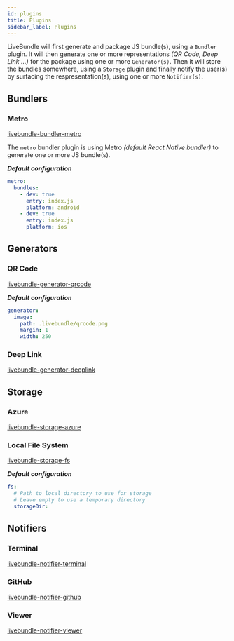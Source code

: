 ```yaml
---
id: plugins
title: Plugins
sidebar_label: Plugins
---
```


LiveBundle will first generate and package JS bundle(s), using a `Bundler` plugin. It will then generate one or more representations *(QR Code, Deep Link ...)* for the package using one or more `Generator(s)`. Then it will store the bundles somewhere, using a `Storage` plugin and finally notify the user(s) by surfacing the respresentation(s), using one or more `Notifier(s)`.


## Bundlers

### Metro
[livebundle-bundler-metro](https://github.com/electrode-io/livebundle/tree/master/packages/livebundle-bundler-metro)

The `metro` bundler plugin is using Metro *(default React Native bundler)* to generate one or more JS bundle(s).

***Default configuration***

```yaml
metro:
  bundles:
    - dev: true
      entry: index.js
      platform: android
    - dev: true
      entry: index.js
      platform: ios
```

## Generators

### QR Code
[livebundle-generator-qrcode](https://github.com/electrode-io/livebundle/tree/master/packages/livebundle-generator-qrcode)

***Default configuration***

```yaml
generator:
  image:
    path: .livebundle/qrcode.png
    margin: 1
    width: 250
```

### Deep Link
[livebundle-generator-deeplink](https://github.com/electrode-io/livebundle/tree/master/packages/livebundle-generator-deeplink)

## Storage

### Azure
[livebundle-storage-azure](https://github.com/electrode-io/livebundle/tree/master/packages/livebundle-storage-azure)

### Local File System
[livebundle-storage-fs](https://github.com/electrode-io/livebundle/tree/master/packages/livebundle-storage-fs)

***Default configuration***

```yaml
fs:
  # Path to local directory to use for storage
  # Leave empty to use a temporary directory
  storageDir:
```

## Notifiers

### Terminal
[livebundle-notifier-terminal](https://github.com/electrode-io/livebundle/tree/master/packages/livebundle-notifier-terminal)

### GitHub
[livebundle-notifier-github](https://github.com/electrode-io/livebundle/tree/master/packages/livebundle-notifier-github)

### Viewer
[livebundle-notifier-viewer](https://github.com/electrode-io/livebundle/tree/master/packages/livebundle-notifier-viewer)
